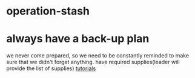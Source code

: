 # operation-stash
**always have a back-up plan**
===============================
we never come prepared, so we need to be constantly reminded to make sure that we didn't forget anything.
have required supplies(leader will provide the list of supplies)
 [tutorials](youtube.com)
